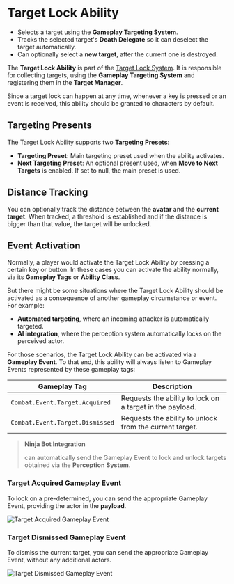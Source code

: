 # Target Lock Ability
<primary-label ref="combat"/>

<tldr>
    <ul>
        <li>Selects a target using the <b>Gameplay Targeting System</b>.</li>        
        <li>Tracks the selected target's <b>Death Delegate</b> so it can deselect the target automatically.</li>
        <li>Can optionally select a <b>new target</b>, after the current one is destroyed.</li>
    </ul>
</tldr>

The **Target Lock Ability** is part of the [Target Lock System](cbt_target_locking.md). It is responsible for collecting
targets, using the **Gameplay Targeting System** and registering them in the **Target Manager**.

Since a target lock can happen at any time, whenever a key is pressed or an event is received, this ability should be
granted to characters by default.

## Targeting Presents

The Target Lock Ability supports two **Targeting Presets**:

- **Targeting Preset**: Main targeting preset used when the ability activates.
- **Next Targeting Preset**: An optional present used, when **Move to Next Targets** is enabled. If set to null, the main preset is used.

## Distance Tracking

You can optionally track the distance between the **avatar** and the **current target**. When tracked, a threshold is
established and if the distance is bigger than that value, the target will be unlocked.

## Event Activation

Normally, a player would activate the Target Lock Ability by pressing a certain key or button. In these cases you can 
activate the ability normally, via its **Gameplay Tags** or **Ability Class**.

But there might be some situations where the Target Lock Ability should be activated as a consequence of another gameplay 
circumstance or event. For example:

- **Automated targeting**, where an incoming attacker is automatically targeted.
- **AI integration**, where the perception system automatically locks on the perceived actor.

For those scenarios, the Target Lock Ability can be activated via a **Gameplay Event**. To that end, this ability will 
always listen to Gameplay Events represented by these gameplay tags:

| Gameplay Tag                    | Description                                              |
|---------------------------------|----------------------------------------------------------|
| `Combat.Event.Target.Acquired`  | Requests the ability to lock on a target in the payload. |
| `Combat.Event.Target.Dismissed` | Requests the ability to unlock from the current target.  |

> **Ninja Bot Integration**
>
> [](bot_overview.md) can automatically send the Gameplay Event to lock and unlock targets obtained via the **Perception System**.

### Target Acquired Gameplay Event

To lock on a pre-determined, you can send the appropriate Gameplay Event, providing the actor in the **payload**.

<tabs group="sample">
    <tab title="Blueprint">
        <img src="cbt_target_acquired_event.png" alt="Target Acquired Gameplay Event" border-effect="line"/>
    </tab>
    <tab title="C++">
        <code-block lang="c++" src="cbt_target_acquired_payload.cpp"/>
    </tab>
</tabs>

### Target Dismissed Gameplay Event

To dismiss the current target, you can send the appropriate Gameplay Event, without any additional actors. 

<tabs group="sample">
    <tab title="Blueprint">
        <img src="cbt_target_dismissed_event.png" alt="Target Dismissed Gameplay Event" border-effect="line"/>
    </tab>
    <tab title="C++">
        <code-block lang="c++" src="cbt_target_dismissed_payload.cpp"/>
    </tab>
</tabs>

